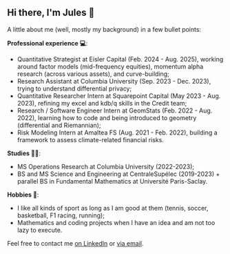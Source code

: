## Hi there, I'm Jules 👋

A little about me (well, mostly my background) in a few bullet points:

**Professional experience 💻**:
- Quantitative Strategist at Eisler Capital (Feb. 2024 - Aug. 2025), working around factor models (mid-frequency equities), momentum alpha research (across various assets), and curve-building;
- Research Assistant at Columbia University (Sep. 2023 - Dec. 2023), trying to understand differential privacy;
- Quantitative Researcher Intern at Squarepoint Capital (May 2023 - Aug. 2023), refining my excel and kdb/q skills in the Credit team;
- Research / Software Engineer Intern at GeomStats (Feb. 2022 - Aug. 2022), learning how to code and being introduced to geometry (differential and Riemannian);
- Risk Modeling Intern at Amaltea FS (Aug. 2021 - Feb. 2022), building a framework to assess climate-related financial risks.

**Studies 👨‍🎓**:
- MS Operations Research at Columbia University (2022-2023);
- BS and MS Science and Engineering at CentraleSupélec (2019-2023) + parallel BS in Fundamental Mathematics at Université Paris-Saclay.

**Hobbies 🏀**:
- I like all kinds of sport as long as I am good at them (tennis, soccer, basketball, F1 racing, running);
- Mathematics and coding projects when I have an idea and am not too lazy to execute.

Feel free to contact me [on LinkedIn](https://www.linkedin.com/in/jules-deschamps/) or [via email](juleshubert.deschamps@gmail.com).
